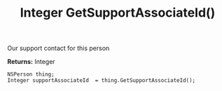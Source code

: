 ﻿---
uid: crmscript_ref_NSPerson_GetSupportAssociateId
title: Integer GetSupportAssociateId()
intellisense: NSPerson.GetSupportAssociateId
keywords: NSPerson, GetSupportAssociateId
so.topic: reference
---

Our support contact for this person

**Returns:** Integer


```crmscript
NSPerson thing;
Integer supportAssociateId  = thing.GetSupportAssociateId();
```


